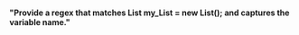 #### "Provide a regex that matches List<int> my_List = new List<int>(); and captures the variable name."
